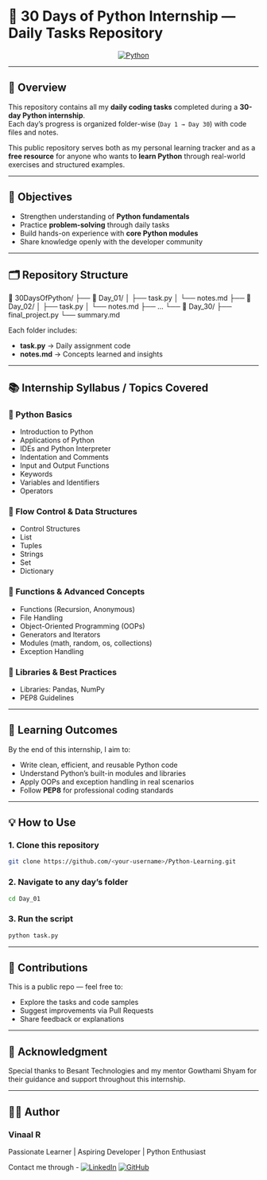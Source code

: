 # 🐍 30 Days of Python Internship — Daily Tasks Repository 

<div align="center">

[![Python](https://img.shields.io/badge/python-3670A0?style=for-the-badge&logo=python&logoColor=ffdd54)](https://www.python.org)

</div>

---

## 📘 Overview
This repository contains all my **daily coding tasks** completed during a **30-day Python internship**.  
Each day’s progress is organized folder-wise (`Day 1 → Day 30`) with code files and notes.

This public repository serves both as my personal learning tracker and as a **free resource** for anyone who wants to **learn Python** through real-world exercises and structured examples.

---

## 🎯 Objectives
- Strengthen understanding of **Python fundamentals**  
- Practice **problem-solving** through daily tasks  
- Build hands-on experience with **core Python modules**  
- Share knowledge openly with the developer community

---

## 🗂️ Repository Structure

📂 30DaysOfPython/
├── 📁 Day_01/
│ ├── task.py
│ └── notes.md
├── 📁 Day_02/
│ ├── task.py
│ └── notes.md
├── ...
└── 📁 Day_30/
├── final_project.py
└── summary.md


Each folder includes:  
- **task.py** → Daily assignment code  
- **notes.md** → Concepts learned and insights  

---

## 📚 Internship Syllabus / Topics Covered

### 🔹 Python Basics
- Introduction to Python  
- Applications of Python  
- IDEs and Python Interpreter  
- Indentation and Comments  
- Input and Output Functions  
- Keywords  
- Variables and Identifiers  
- Operators  

### 🔹 Flow Control & Data Structures
- Control Structures  
- List  
- Tuples  
- Strings  
- Set  
- Dictionary  

### 🔹 Functions & Advanced Concepts
- Functions (Recursion, Anonymous)  
- File Handling  
- Object-Oriented Programming (OOPs)  
- Generators and Iterators  
- Modules (math, random, os, collections)  
- Exception Handling  

### 🔹 Libraries & Best Practices
- Libraries: Pandas, NumPy  
- PEP8 Guidelines  

---

## 🧠 Learning Outcomes
By the end of this internship, I aim to:
- Write clean, efficient, and reusable Python code  
- Understand Python’s built-in modules and libraries  
- Apply OOPs and exception handling in real scenarios  
- Follow **PEP8** for professional coding standards  

---

## 💡 How to Use

### 1. Clone this repository
```bash
git clone https://github.com/<your-username>/Python-Learning.git
```

### 2. Navigate to any day’s folder
```bash
cd Day_01
```

### 3. Run the script
```bash
python task.py
```

---

## 🤝 Contributions

This is a public repo — feel free to:

- Explore the tasks and code samples
- Suggest improvements via Pull Requests
- Share feedback or explanations

---

## 🙏 Acknowledgment

Special thanks to Besant Technologies and my mentor Gowthami Shyam for their guidance and support throughout this internship.

---

## 👨‍💻 Author

### Vinaal R

Passionate Learner | Aspiring Developer | Python Enthusiast

Contact me through - [![LinkedIn](https://img.shields.io/badge/LinkedIn-%230077B5.svg?logo=linkedin&logoColor=white)](https://linkedin.com/in/www.linkedin.com/in/vinaal) [![GitHub](https://img.shields.io/badge/GitHub-%23181717.svg?logo=github&logoColor=white)](https://github.com/Dark-Vinaal) 
